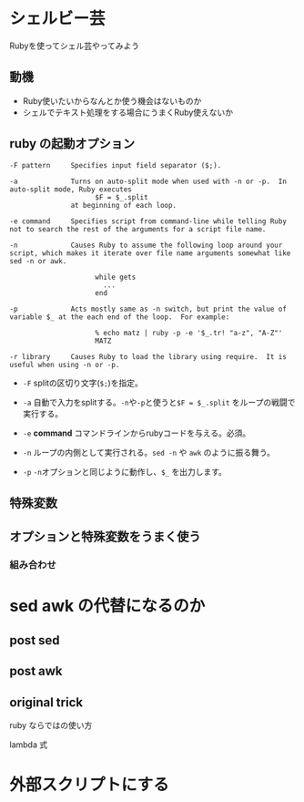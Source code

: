 # シェルビー芸

Rubyを使ってシェル芸やってみよう

## 動機

- Ruby使いたいからなんとか使う機会はないものか
- シェルでテキスト処理をする場合にうまくRuby使えないか


## ruby の起動オプション

```
-F pattern     Specifies input field separator ($;).

-a             Turns on auto-split mode when used with -n or -p.  In auto-split mode, Ruby executes
                     $F = $_.split
               at beginning of each loop.

-e command     Specifies script from command-line while telling Ruby not to search the rest of the arguments for a script file name.

-n             Causes Ruby to assume the following loop around your script, which makes it iterate over file name arguments somewhat like sed -n or awk.

                     while gets
                       ...
                     end

-p             Acts mostly same as -n switch, but print the value of variable $_ at the each end of the loop.  For example:

                     % echo matz | ruby -p -e '$_.tr! "a-z", "A-Z"'
                     MATZ

-r library     Causes Ruby to load the library using require.  It is useful when using -n or -p.
```

- `-F` splitの区切り文字(`$;`)を指定。

- `-a` 自動で入力をsplitする。`-n`や`-p`と使うと`$F = $_.split` をループの戦闘で実行する。

- `-e` **command** コマンドラインからrubyコードを与える。必須。

- `-n` ループの内側として実行される。`sed -n` や `awk` のように振る舞う。

- `-p` `-n`オプションと同じように動作し、`$_` を出力します。


## 特殊変数

## オプションと特殊変数をうまく使う

### 組み合わせ

# sed awk の代替になるのか

## post sed

## post awk

## original trick

ruby ならではの使い方

lambda 式

# 外部スクリプトにする



